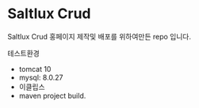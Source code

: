 # Saltlux Crud

Saltlux Crud 홍페이지 제작및 배포를 위하여만든 repo 입니다.



테스트환경 

- tomcat 10 
- mysql:  8.0.27
- 이클립스 
- maven project build.

